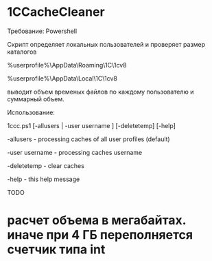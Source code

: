 ﻿# 1CCacheCleaner

Требование: Powershell

Скрипт определяет локальных пользователей и проверяет размер каталогов

%userprofile%\AppData\Roaming\1C\1cv8

%userprofile%\AppData\Local\1C\1cv8

выводит объем временых файлов по каждому пользователю и суммарный объем.

Использование:
        
1ccc.ps1 [-allusers | -user username ] [-deletetemp] [-help]

-allusers - processing caches of all user profiles (default)

-user username - processing caches username

-deletetemp - clear caches

-help - this help message

TODO

# расчет объема в мегабайтах. иначе при  4 ГБ переполняется счетчик типа int

